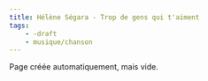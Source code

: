 ```yaml
---
title: Hélène Ségara - Trop de gens qui t'aiment
tags:
    - -draft
    - musique/chanson
---
```


Page créée automatiquement, mais vide.
